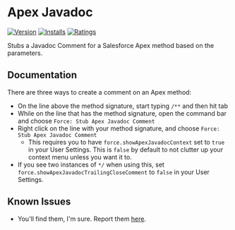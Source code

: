 # Apex Javadoc

[![Version](https://vsmarketplacebadge.apphb.com/version/btamburrino.apex-javadoc.svg)](https://marketplace.visualstudio.com/items?itemName=btamburrino.apex-javadoc)
[![Installs](https://vsmarketplacebadge.apphb.com/installs/btamburrino.apex-javadoc.svg)](https://marketplace.visualstudio.com/items?itemName=btamburrino.apex-javadoc)
[![Ratings](https://vsmarketplacebadge.apphb.com/rating/btamburrino.apex-javadoc.svg)](https://vsmarketplacebadge.apphb.com/rating/btamburrino.apex-javadoc.svg)

Stubs a Javadoc Comment for a Salesforce Apex method based on the parameters.

## Documentation

There are three ways to create a comment on an Apex method:
* On the line above the method signature, start typing `/**` and then hit tab
* While on the line that has the method signature, open the command bar and choose `Force: Stub Apex Javadoc Comment`
* Right click on the line with your method signature, and choose `Force: Stub Apex Javadoc Comment`
  * This requires you to have `force.showApexJavadocContext` set to `true` in your User Settings. This is `false` by default to not clutter up your context menu unless you want it to.
* If you see two instances of `*/` when using this, set `force.showApexJavadocTrailingCloseComment` to `false` in your User Settings.

## Known Issues

* You'll find them, I'm sure. Report them [here](https://github.com/btamburrino/VSCode-Apex-Javadoc/issues).
